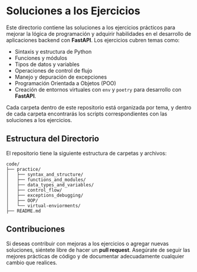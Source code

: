 # Soluciones a los Ejercicios

Este directorio contiene las soluciones a los ejercicios prácticos para mejorar la lógica de programación y adquirir habilidades en el desarrollo de aplicaciones backend con **FastAPI**. Los ejercicios cubren temas como:

- Sintaxis y estructura de Python
- Funciones y módulos
- Tipos de datos y variables
- Operaciones de control de flujo
- Manejo y depuración de excepciones
- Programación Orientada a Objetos (POO)
- Creación de entornos virtuales con `env` y `poetry` para desarrollo con **FastAPI**.

Cada carpeta dentro de este repositorio está organizada por tema, y dentro de cada carpeta encontrarás los scripts correspondientes con las soluciones a los ejercicios.

## Estructura del Directorio

El repositorio tiene la siguiente estructura de carpetas y archivos:

```
code/
├── practice/
│   ├── syntax_and_structure/
│   ├── functions_and_modules/
│   ├── data_types_and_variables/
│   ├── control_flow/
│   ├── exceptions_debugging/
│   ├── OOP/
│   └── virtual-enviorments/
├── README.md
```

## Contribuciones

Si deseas contribuir con mejoras a los ejercicios o agregar nuevas soluciones, siéntete libre de hacer un **pull request**. Asegúrate de seguir las mejores prácticas de código y de documentar adecuadamente cualquier cambio que realices.

